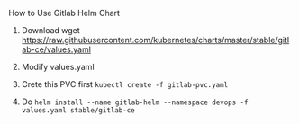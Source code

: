 How to Use Gitlab Helm Chart 
1. Download  wget https://raw.githubusercontent.com/kubernetes/charts/master/stable/gitlab-ce/values.yaml 

2. Modify values.yaml

3. Crete this PVC first `kubectl create -f gitlab-pvc.yaml`

3. Do `helm install --name gitlab-helm --namespace devops -f values.yaml stable/gitlab-ce`